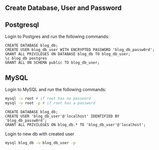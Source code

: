 ## Create Database, User and Password

## Postgresql
Login to Postgres and run the following commands:

```postgresql
CREATE DATABASE blog_db;
CREATE USER blog_db_user WITH ENCRYPTED PASSWORD 'blog_db_passw0rd';
GRANT ALL PRIVILEGES ON DATABASE blog_db TO blog_db_user;
\c blog_db postgres
GRANT ALL ON SCHEMA public TO blog_db_user;
```

## MySQL
Login to MySQL and run the following commands:

```bash
mysql -u root # if root has no password
mysql -u root -p # if root has a password
```

```mysql
CREATE DATABASE blog_db;
CREATE USER 'blog_db_user'@'localhost' IDENTIFIED BY 'blog_db_passw0rd';
GRANT ALL PRIVILEGES ON blog_db.* TO 'blog_db_user'@'localhost';
```

Login to new db with created user

```bash
mysql blog_db -u blog_db_user -p
```